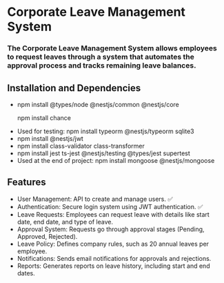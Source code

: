 <h1>Corporate Leave Management System</h1>

<h3>The Corporate Leave Management System allows employees to request leaves through a system that automates the approval process and tracks remaining leave balances.</h3>

<h2>Installation and Dependencies</h3>

<ul>

<li>npm install @types/node @nestjs/common @nestjs/core</li>

npm install chance

<li>Used for testing: npm install typeorm @nestjs/typeorm sqlite3</li>

<li>npm install @nestjs/jwt</li>

<li>npm install class-validator class-transformer</li>

<li>npm install jest ts-jest @nestjs/testing @types/jest supertest</li>

<li>Used at the end of project: npm install mongoose @nestjs/mongoose</li>

</ul>

<h2>Features</h2>

<ul>

<li>User Management: API to create and manage users. &#9989</li>

<li>Authentication: Secure login system using JWT authentication. &#9989</li>

<li>Leave Requests: Employees can request leave with details like start date, end date, and type of leave.</li>

<li>Approval System: Requests go through approval stages (Pending, Approved, Rejected).</li>

<li>Leave Policy: Defines company rules, such as 20 annual leaves per employee.</li>

<li>Notifications: Sends email notifications for approvals and rejections.</li>

<li>Reports: Generates reports on leave history, including start and end dates.</li>

</ul>
